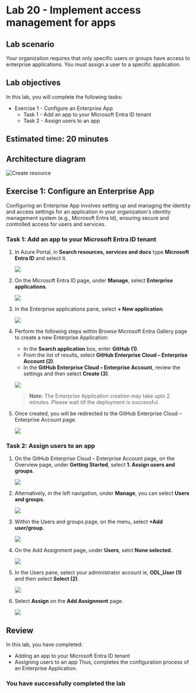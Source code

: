 # Lab 20 - Implement access management for apps

## Lab scenario

Your organization requires that only specific users or groups have access to enterprise applications. You must assign a user to a specific application.

## Lab objectives
In this lab, you will complete the following tasks:

+ Exercise 1 - Configure an Enterprise App
    + Task 1 - Add an app to your Microsoft Entra ID tenant
    + Task 2 - Assign users to an app

## Estimated time: 20 minutes

## Architecture diagram

![Create resource](./media/lab20-arch.PNG)

## Exercise 1: Configure an Enterprise App
Configuring an Enterprise App involves setting up and managing the identity and access settings for an application in your organization's identity management system (e.g., Microsoft Entra Id), ensuring secure and controlled access for users and services.

### Task 1: Add an app to your Microsoft Entra ID tenant

1. In Azure Portal, in **Search resources, services and docs** type **Microsoft Entra ID** and select it.

    ![](./media/ms-entra-id-1.png)

2. On the Microsoft Entra ID page, under **Manage**, select **Enterprise applications**.

    ![](./media/enterprise-apps-1.png)

3. In the Enterprise applications pane, select **+ New application**.

    ![](./media/enterprise-apps-2.png)

4. Perform the following steps within Browse Microsoft Entra Gallery page to create a new Enterprise Application:
    - In the **Search application** box, enter **GitHub (1)**.
    - From the list of results, select **GitHub Enterprise Cloud – Enterprise Account (2)**.
    - In the **GitHub Enterprise Cloud – Enterprise Account**, review the settings and then select **Create (3)**.

    ![](./media/enterprise-apps-3.png)

    >**Note:** The Enterprise Application creation may take upto 2 minutes. Please wait till the deployment is successful.

5. Once created, you will be redirected to the GitHub Enterprise Cloud – Enterprise Account page.

    ![](./media/enterprise-apps-4.png)

### Task 2: Assign users to an app

1. On the GitHub Enterprise Cloud – Enterprise Account page, on the Overview page, under **Getting Started**, select **1. Assign users and groups**.

    ![](./media/enterprise-apps-4-1.png)

2. Alternatively, in the left navigation, under **Manage**, you can select **Users and groups**.

    ![](./media/enterprise-apps-4-2.png)

3. Within the Users and groups page, on the menu, select **+Add user/group**.

    ![](./media/enterprise-apps-5.png)

4. On the Add Assignment page, under **Users**, selct **None selected**.

    ![](./media/enterprise-apps-6.png)

5. In the Users pane, select your administrator account ie, **ODL_User <inject key="DeploymentId" enableCopy="false" /> (1)** and then select **Select (2)**.

    ![](./media/enterprise-apps-7.png)

6. Select **Assign** on the **Add Assignment** page.

    ![](./media/enterprise-apps-8.png)

## Review

In this lab, you have completed:
- Adding an app to your Microsoft Entra ID tenant
- Assigning users to an app
Thus, completes the configuration process of an Enterprise Application.

### You have successfully completed the lab

